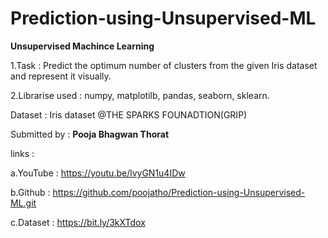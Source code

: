 # Prediction-using-Unsupervised-ML

**Unsupervised Machince Learning**

1.Task : Predict the optimum number of clusters from the given Iris dataset and represent it visually.

2.Librarise used : numpy, matplotilb, pandas, seaborn, sklearn.

Dataset : Iris dataset @THE SPARKS FOUNADTION(GRIP)

Submitted by : **Pooja Bhagwan Thorat**

links :

a.YouTube : https://youtu.be/lvyGN1u4IDw

b.Github : https://github.com/poojatho/Prediction-using-Unsupervised-ML.git

c.Dataset : https://bit.ly/3kXTdox 
